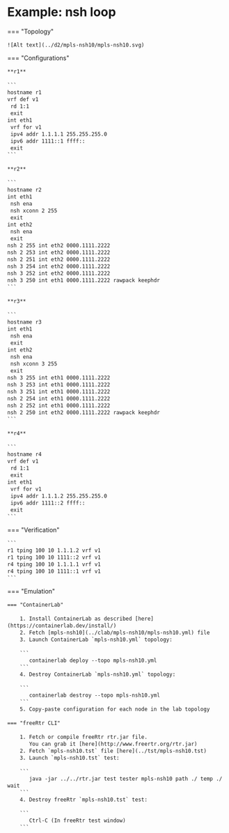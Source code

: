 # Example: nsh loop

=== "Topology"

    ![Alt text](../d2/mpls-nsh10/mpls-nsh10.svg)

=== "Configurations"

    **r1**

    ```
    hostname r1
    vrf def v1
     rd 1:1
     exit
    int eth1
     vrf for v1
     ipv4 addr 1.1.1.1 255.255.255.0
     ipv6 addr 1111::1 ffff::
     exit
    ```

    **r2**

    ```
    hostname r2
    int eth1
     nsh ena
     nsh xconn 2 255
     exit
    int eth2
     nsh ena
     exit
    nsh 2 255 int eth2 0000.1111.2222
    nsh 2 253 int eth2 0000.1111.2222
    nsh 2 251 int eth2 0000.1111.2222
    nsh 3 254 int eth2 0000.1111.2222
    nsh 3 252 int eth2 0000.1111.2222
    nsh 3 250 int eth1 0000.1111.2222 rawpack keephdr
    ```

    **r3**

    ```
    hostname r3
    int eth1
     nsh ena
     exit
    int eth2
     nsh ena
     nsh xconn 3 255
     exit
    nsh 3 255 int eth1 0000.1111.2222
    nsh 3 253 int eth1 0000.1111.2222
    nsh 3 251 int eth1 0000.1111.2222
    nsh 2 254 int eth1 0000.1111.2222
    nsh 2 252 int eth1 0000.1111.2222
    nsh 2 250 int eth2 0000.1111.2222 rawpack keephdr
    ```

    **r4**

    ```
    hostname r4
    vrf def v1
     rd 1:1
     exit
    int eth1
     vrf for v1
     ipv4 addr 1.1.1.2 255.255.255.0
     ipv6 addr 1111::2 ffff::
     exit
    ```

=== "Verification"

    ```
    r1 tping 100 10 1.1.1.2 vrf v1
    r1 tping 100 10 1111::2 vrf v1
    r4 tping 100 10 1.1.1.1 vrf v1
    r4 tping 100 10 1111::1 vrf v1
    ```

=== "Emulation"

    === "ContainerLab"

        1. Install ContainerLab as described [here](https://containerlab.dev/install/)  
        2. Fetch [mpls-nsh10](../clab/mpls-nsh10/mpls-nsh10.yml) file  
        3. Launch ContainerLab `mpls-nsh10.yml` topology:  

        ```
           containerlab deploy --topo mpls-nsh10.yml  
        ```
        4. Destroy ContainerLab `mpls-nsh10.yml` topology:  

        ```
           containerlab destroy --topo mpls-nsh10.yml  
        ```
        5. Copy-paste configuration for each node in the lab topology

    === "freeRtr CLI"

        1. Fetch or compile freeRtr rtr.jar file.  
           You can grab it [here](http://www.freertr.org/rtr.jar)  
        2. Fetch `mpls-nsh10.tst` file [here](../tst/mpls-nsh10.tst)  
        3. Launch `mpls-nsh10.tst` test:  

        ```
           java -jar ../../rtr.jar test tester mpls-nsh10 path ./ temp ./ wait
        ```
        4. Destroy freeRtr `mpls-nsh10.tst` test:  

        ```
           Ctrl-C (In freeRtr test window)
        ```

